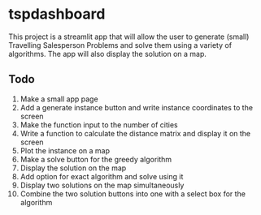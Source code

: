 # tspdashboard

This project is a streamlit app that will allow the user to generate (small) Travelling Salesperson Problems and 
solve them using a variety of algorithms. The app will also display the solution on a map. 

## Todo

1. Make a small app page
2. Add a generate instance button and write instance coordinates to the screen
3. Make the function input to the number of cities
3. Write a function to calculate the distance matrix and display it on the screen
4. Plot the instance on a map
5. Make a solve button for the greedy algorithm 
6. Display the solution on the map
7. Add option for exact algorithm and solve using it 
8. Display two solutions on the map simultaneously
9. Combine the two solution buttons into one with a select box for the algorithm